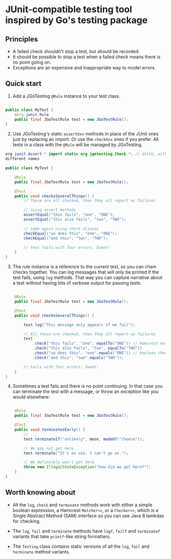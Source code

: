 # JUnit-compatible testing tool inspired by Go's testing package

## Principles

- A failed check shouldn't stop a test, but should be recorded.
- It should be possible to stop a test when a failed check means there is no point going on.
- Exceptions are an expensive and inappropriate way to model errors.

## Quick start

1. Add a JGoTesting `@Rule` instance to your test class.

  ```java import org.jgotesting.rule.JGoTestingRule;

  public class MyTest {
      @org.junit.Rule
      public final JGoTestRule test = new JGoTestRule();
  }
  ```

2. Use JGoTesting's static `assertXxx` methods in place of the JUnit ones
   just by replacing an import. Or use the `checkXxx` ones if you prefer.
   All tests in a class with the `@Rule` will be managed by JGoTesting.

  ```java import static org.jgotesting.Assert.*; // same methods as
  org.junit.Assert.* import static org.jgotesting.Check.*; // ditto, with
  different names

  public class MyTest {

      @Rule
      public final JGoTestRule test = new JGoTestRule();

      @Test
      public void checksSeveralThings() {
          // These are all checked, then they all report as failures

          // using assert methods
          assertEqual("this fails", "one", "ONE");
          assertEqual("this also fails", "two", "TWO");

          // same again using check aliases
          checkEqual("so does this", "one", "ONE");
          checkEqual("and this", "two", "TWO");

          // Test fails with four errors. Sweet!
      }
  }
  ```

3. The rule instance is a reference to the current test, so you can
   chain checks together. You can log messages that will only
   be printed if the test fails, using `log` methods. That way you can
   capture narrative about a test without having lots of verbose output
   for passing tests.

  ```java public class MyTest {

      @Rule
      public final JGoTestRule test = new JGoTestRule();

      @Test
      public void checksSeveralThings() {

          test.log("This message only appears if we fail");

          // All these are checked, then they all report as failures
          test
              .check("this fails", "one", equalTo("ONE")) // Hamcrest matcher
              .check("this also fails", "two", equalTo("TWO"))
              .check("so does this", "one".equals("ONE")) // boolean check
              .check("and this", "two".equals("TWO"));

          // Fails with four errors. Sweet!
      }
  }
  ```
4. Sometimes a test fails and there is no point continuing. In that case
   you can terminate the test with a message, or throw an exception like
   you would elsewhere:

  ```java public class MyTest {

      @Rule
      public final JGoTestRule test = new JGoTestRule();

      @Test
      public void terminatesEarly() {
          // ...
          test.terminateIf("unlikely", moon, madeOf("cheese"));

          // We may not get here
          test.terminate("It's no use. I can't go on.");

          // We definitely won't get here
          throw new IllegalStateException("how did we get here?");
      }
  }
  ```

## Worth knowing about

- All the `log`, `check` and `terminate` methods work with either a simple
  boolean expression, a Hamcrest `Matcher<>`, or a `Checker<>`, which is
  a Single Abstract Method (SAM) interface so you can use Java 8 lambdas
  for checking.

- The `log`, `fail` and `terminate` methods have `logf`, `failf` and
  `terminatef` variants that take `printf`-like string formatters.

- The `Testing` class contains static versions of all the `log`, `fail`
  and `terminate` method variants.
